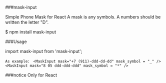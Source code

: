 ###mask-input

Simple Phone Mask for React
A mask is any symbols.
A numbers should be written the letter "D". 

$ npm install mask-input

###Usage

import mask-input from 'mask-input';

`As example: `
`<MaskInput mask="+7 (911)-ddd-dd-dd" mask_symbol = "_" />`
`<MaskInput mask="8 05 ddd-ddd-ddd" mask_symbol = "*" />`

###notice
Only for React
